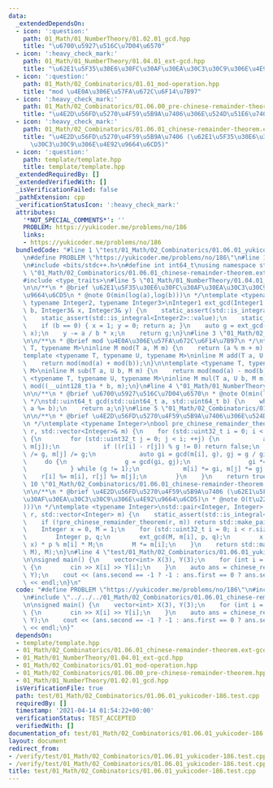 ```yaml
---
data:
  _extendedDependsOn:
  - icon: ':question:'
    path: 01_Math/01_NumberTheory/01.02.01_gcd.hpp
    title: "\u6700\u5927\u516C\u7D04\u6570"
  - icon: ':heavy_check_mark:'
    path: 01_Math/01_NumberTheory/01.04.01_ext-gcd.hpp
    title: "\u62E1\u5F35\u30E6\u30FC\u30AF\u30EA\u30C3\u30C9\u306E\u4E92\u9664\u6CD5"
  - icon: ':question:'
    path: 01_Math/02_Combinatorics/01.01_mod-operation.hpp
    title: "mod \u4E0A\u306E\u57FA\u672C\u6F14\u7B97"
  - icon: ':heavy_check_mark:'
    path: 01_Math/02_Combinatorics/01.06.00_pre-chinese-remainder-theorem.hpp
    title: "\u4E2D\u56FD\u5270\u4F59\u5B9A\u7406\u306E\u524D\u51E6\u7406"
  - icon: ':heavy_check_mark:'
    path: 01_Math/02_Combinatorics/01.06.01_chinese-remainder-theorem.ext-gcd.hpp
    title: "\u4E2D\u56FD\u5270\u4F59\u5B9A\u7406 (\u62E1\u5F35\u30E6\u30FC\u30AF\u30EA\
      \u30C3\u30C9\u306E\u4E92\u9664\u6CD5)"
  - icon: ':question:'
    path: template/template.hpp
    title: template/template.hpp
  _extendedRequiredBy: []
  _extendedVerifiedWith: []
  _isVerificationFailed: false
  _pathExtension: cpp
  _verificationStatusIcon: ':heavy_check_mark:'
  attributes:
    '*NOT_SPECIAL_COMMENTS*': ''
    PROBLEM: https://yukicoder.me/problems/no/186
    links:
    - https://yukicoder.me/problems/no/186
  bundledCode: "#line 1 \"test/01_Math/02_Combinatorics/01.06.01_yukicoder-186.test.cpp\"\
    \n#define PROBLEM \"https://yukicoder.me/problems/no/186\"\n#line 1 \"template/template.hpp\"\
    \n#include <bits/stdc++.h>\n#define int int64_t\nusing namespace std;\n#line 4\
    \ \"01_Math/02_Combinatorics/01.06.01_chinese-remainder-theorem.ext-gcd.hpp\"\n\
    #include <type_traits>\n#line 5 \"01_Math/01_NumberTheory/01.04.01_ext-gcd.hpp\"\
    \n\n/**\n * @brief \u62E1\u5F35\u30E6\u30FC\u30AF\u30EA\u30C3\u30C9\u306E\u4E92\
    \u9664\u6CD5\n * @note O(min(log(a),log(b)))\n */\ntemplate <typename Integer1,\
    \ typename Integer2, typename Integer3>\nInteger1 ext_gcd(Integer1 a, Integer2\
    \ b, Integer3& x, Integer3& y) {\n    static_assert(std::is_integral<Integer1>::value);\n\
    \    static_assert(std::is_integral<Integer2>::value);\n    static_assert(std::is_integral<Integer3>::value);\n\
    \    if (b == 0) { x = 1; y = 0; return a; }\n    auto g = ext_gcd(b, a % b, y,\
    \ x);\n    y -= a / b * x;\n    return g;\n}\n#line 3 \"01_Math/02_Combinatorics/01.01_mod-operation.hpp\"\
    \n\n/**\n * @brief mod \u4E0A\u306E\u57FA\u672C\u6F14\u7B97\n */\ntemplate <typename\
    \ T, typename M>\ninline M mod(T a, M m) {\n    return (a % m + m) % m;\n}\n\n\
    template <typename T, typename U, typename M>\ninline M add(T a, U b, M m) {\n\
    \    return mod(mod(a) + mod(b));\n}\n\ntemplate <typename T, typename U, typename\
    \ M>\ninline M sub(T a, U b, M m) {\n    return mod(mod(a) - mod(b));\n}\n\ntemplate\
    \ <typename T, typename U, typename M>\ninline M mul(T a, U b, M m) {\n    return\
    \ mod((__uint128_t)a * b, m);\n}\n#line 4 \"01_Math/01_NumberTheory/01.02.01_gcd.hpp\"\
    \n\n/**\n * @brief \u6700\u5927\u516C\u7D04\u6570\n * @note O(min(log(a),log(b)))\n\
    \ */\nstd::uint64_t gcd(std::uint64_t a, std::uint64_t b) {\n    while (b) std::swap(b,\
    \ a %= b);\n    return a;\n}\n#line 5 \"01_Math/02_Combinatorics/01.06.00_pre-chinese-remainder-theorem.hpp\"\
    \n\n/**\n * @brief \u4E2D\u56FD\u5270\u4F59\u5B9A\u7406\u306E\u524D\u51E6\u7406\
    \n */\ntemplate <typename Integer>\nbool pre_chinese_remainder_theorem(std::vector<Integer>&\
    \ r, std::vector<Integer>& m) {\n    for (std::uint32_t i = 0; i < r.size(); ++i)\
    \ {\n        for (std::uint32_t j = 0; j < i; ++j) {\n            auto g = gcd(m[i],\
    \ m[j]);\n            if ((r[i] - r[j]) % g != 0) return false;\n            m[i]\
    \ /= g, m[j] /= g;\n            auto gi = gcd(m[i], g), gj = g / gi;\n       \
    \     do {\n                g = gcd(gi, gj);\n                gi *= g, gj /= g;\n\
    \            } while (g != 1);\n            m[i] *= gi, m[j] *= gj;\n        \
    \    r[i] %= m[i], r[j] %= m[j];\n        }\n    }\n    return true;\n}\n#line\
    \ 10 \"01_Math/02_Combinatorics/01.06.01_chinese-remainder-theorem.ext-gcd.hpp\"\
    \n\n/**\n * @brief \u4E2D\u56FD\u5270\u4F59\u5B9A\u7406 (\u62E1\u5F35\u30E6\u30FC\
    \u30AF\u30EA\u30C3\u30C9\u306E\u4E92\u9664\u6CD5)\n * @note O(t\u22C5log(max(m\u1D62\
    )))\n */\ntemplate <typename Integer>\nstd::pair<Integer, Integer> chinese_remainder_theorem(std::vector<Integer>\
    \ r, std::vector<Integer> m) {\n    static_assert(std::is_integral<Integer>::value);\n\
    \    if (!pre_chinese_remainder_theorem(r, m)) return std::make_pair(0, -1);\n\
    \    Integer x = 0, M = 1;\n    for (std::uint32_t i = 0; i < r.size(); ++i) {\n\
    \        Integer p, q;\n        ext_gcd(M, m[i], p, q);\n        x += (r[i] -\
    \ x) * p % m[i] * M;\n        M *= m[i];\n    }\n    return std::make_pair(mod(x,\
    \ M), M);\n}\n#line 4 \"test/01_Math/02_Combinatorics/01.06.01_yukicoder-186.test.cpp\"\
    \n\nsigned main() {\n    vector<int> X(3), Y(3);\n    for (int i = 0; i < 3; ++i)\
    \ {\n        cin >> X[i] >> Y[i];\n    }\n    auto ans = chinese_remainder_theorem(X,\
    \ Y);\n    cout << (ans.second == -1 ? -1 : ans.first == 0 ? ans.second : ans.first)\
    \ << endl;\n}\n"
  code: "#define PROBLEM \"https://yukicoder.me/problems/no/186\"\n#include \"../../../template/template.hpp\"\
    \n#include \"../../../01_Math/02_Combinatorics/01.06.01_chinese-remainder-theorem.ext-gcd.hpp\"\
    \n\nsigned main() {\n    vector<int> X(3), Y(3);\n    for (int i = 0; i < 3; ++i)\
    \ {\n        cin >> X[i] >> Y[i];\n    }\n    auto ans = chinese_remainder_theorem(X,\
    \ Y);\n    cout << (ans.second == -1 ? -1 : ans.first == 0 ? ans.second : ans.first)\
    \ << endl;\n}"
  dependsOn:
  - template/template.hpp
  - 01_Math/02_Combinatorics/01.06.01_chinese-remainder-theorem.ext-gcd.hpp
  - 01_Math/01_NumberTheory/01.04.01_ext-gcd.hpp
  - 01_Math/02_Combinatorics/01.01_mod-operation.hpp
  - 01_Math/02_Combinatorics/01.06.00_pre-chinese-remainder-theorem.hpp
  - 01_Math/01_NumberTheory/01.02.01_gcd.hpp
  isVerificationFile: true
  path: test/01_Math/02_Combinatorics/01.06.01_yukicoder-186.test.cpp
  requiredBy: []
  timestamp: '2021-04-14 01:54:22+00:00'
  verificationStatus: TEST_ACCEPTED
  verifiedWith: []
documentation_of: test/01_Math/02_Combinatorics/01.06.01_yukicoder-186.test.cpp
layout: document
redirect_from:
- /verify/test/01_Math/02_Combinatorics/01.06.01_yukicoder-186.test.cpp
- /verify/test/01_Math/02_Combinatorics/01.06.01_yukicoder-186.test.cpp.html
title: test/01_Math/02_Combinatorics/01.06.01_yukicoder-186.test.cpp
---
```

